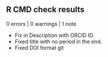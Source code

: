 ## R CMD check results

0 errors | 0 warnings | 1 note

* Fix in Description with ORCID ID.
* Fixed title with no period in the end. 
* Fixed DOI format
git
